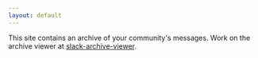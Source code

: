 ```yaml
---
layout: default
---
```


This site contains an archive of your community's messages. Work on the archive
viewer at
[slack-archive-viewer](https://github.com/benknoble/slack-archive-viewer/).
